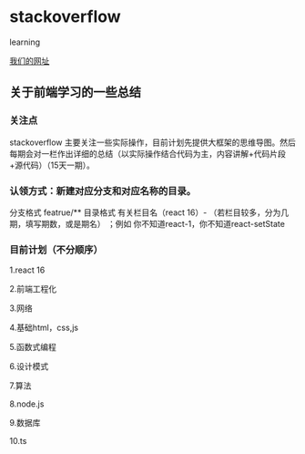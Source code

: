 # stackoverflow
learning

[我们的网址](http://my-bucket-1259475154.cos-website.ap-guangzhou.myqcloud.com)

## 关于前端学习的一些总结

### 关注点

stackoverflow 主要关注一些实际操作，目前计划先提供大框架的思维导图。然后每期会对一栏作出详细的总结（以实际操作结合代码为主，内容讲解+代码片段+源代码）（15天一期）。

### 认领方式：新建对应分支和对应名称的目录。
 分支格式  featrue/** 
 目录格式 有关栏目名（react 16）- （若栏目较多，分为几期，填写期数，或是期名） ；例如 你不知道react-1，你不知道react-setState

### 目前计划（不分顺序）

1.react 16  

2.前端工程化  

3.网络  

4.基础html，css,js

5.函数式编程

6.设计模式

7.算法

8.node.js

9.数据库

10.ts




